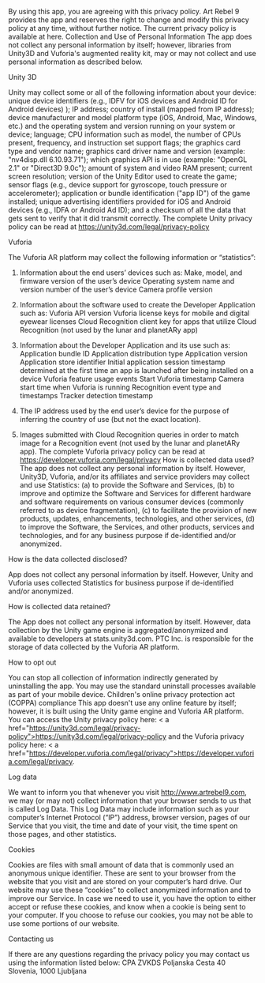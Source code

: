 By using this app, you are agreeing with this privacy policy. Art Rebel 9 provides the app and reserves the right to change and modify this privacy policy at any time, without further notice.  The current privacy policy is available at here. Collection and Use of Personal Information The app does not collect any personal information by itself; however, libraries from Unity3D and Vuforia's augmented reality kit, may or may not collect and use personal information as described below.

Unity 3D

Unity may collect some or all of the following information about your device: unique device identifiers (e.g., IDFV for iOS devices and Android ID for Android devices) ); IP address; country of install (mapped from IP address); device manufacturer and model platform type (iOS, Android, Mac, Windows, etc.) and the operating system and version running on your system or device; language; CPU information such as model, the number of CPUs present, frequency, and instruction set support flags; the graphics card type and vendor name; graphics card driver name and version (example: "nv4disp.dll 6.10.93.71"); which graphics API is in use (example: "OpenGL 2.1" or "Direct3D 9.0c"); amount of system and video RAM present; current screen resolution; version of the Unity Editor used to create the  game; sensor flags (e.g., device support for gyroscope, touch pressure or accelerometer); application or bundle identification ("app ID") of the game installed; unique advertising identifiers provided for iOS and Android devices (e.g., IDFA or Android Ad ID); and a checksum of all the data that gets sent to verify that it did transmit correctly. The complete Unity privacy policy can be read at https://unity3d.com/legal/privacy-policy

Vuforia

The Vuforia AR platform may collect the following information or “statistics”:
1. Information about the end users’ devices such as:
Make, model, and firmware version of the user’s device
Operating system name and version number of the user’s device
Camera profile version

2. Information about the software used to create the Developer Application such as:
Vuforia API version
Vuforia license keys for mobile and digital eyewear licenses
Cloud Recognition client key for apps that utilize Cloud Recognition (not used by the lunar and planetARy app)

3. Information about the Developer Application and its use such as:
Application bundle ID
Application distribution type
Application version
Application store identifier
Initial application session timestamp determined at the first time an app is launched after being installed on a device
Vuforia feature usage events
Start Vuforia timestamp
Camera start time when Vuforia  is running
Recognition event type and timestamps
Tracker detection timestamp

4. The IP address used by the end user’s device for the purpose of inferring the country of use (but not the exact     location).
5. Images submitted with Cloud Recognition queries in order to match image for a Recognition event (not used by the     lunar and planetARy app).
The complete Vuforia privacy policy can be read at https://developer.vuforia.com/legal/privacy
How is collected data used?
The app does not collect any personal information by itself. However, Unity3D, Vuforia, and/or its affiliates and service providers may collect and use Statistics: (a) to provide the Software and Services, (b) to improve and optimize the Software and Services for different hardware and software requirements on various consumer devices (commonly referred to as device fragmentation), (c) to facilitate the provision of new products, updates, enhancements, technologies, and other services, (d) to improve the Software, the Services, and other products, services and technologies, and for any business purpose if de-identified and/or anonymized.

How is the data collected disclosed?

App does not collect any personal information by itself. However, Unity and Vuforia uses collected Statistics for business purpose if de-identified and/or anonymized.

How is collected data retained?

The App does not collect any personal information by itself. However, data collection by the Unity game engine is aggregated/anonymized and available to developers at stats.unity3d.com. PTC Inc. is responsible for the storage of data collected by the Vuforia AR platform.

How to opt out

You can stop all collection of information indirectly generated by uninstalling the app. You may use the standard uninstall processes available as part of your mobile device. Children's online privacy protection act (COPPA) compliance This app doesn't use any online feature by itself; however, it is built using the Unity game engine and Vuforia AR platform.  You can access the Unity privacy policy here: < a href="https://unity3d.com/legal/privacy-policy">https://unity3d.com/legal/privacy-policy and the Vuforia privacy policy here: < a href="https://developer.vuforia.com/legal/privacy">https://developer.vuforia.com/legal/privacy.

Log data

We want to inform you that whenever you visit  http://www.artrebel9.com, we may (or may not) collect information that your browser sends to us that is called Log Data. This Log Data may include information such as your computer’s Internet Protocol (“IP”) address, browser version, pages of our Service that you visit, the time and date of your visit, the time spent on those pages, and other statistics.

Cookies

Cookies are files with small amount of data that is commonly used an anonymous unique identifier. These are sent to your browser from the website that you visit and are stored on your computer’s hard drive. Our website may use these “cookies” to collect anonymized information and to improve our Service. In case we need to use it, you have the option to either accept or refuse these cookies, and know when a cookie is being sent to your computer. If you choose to refuse our cookies, you may not be able to use some portions of our website.

Contacting us

If there are any questions regarding the privacy policy you may contact us using the information listed below:
CPA ZVKDS
Poljanska Cesta 40
Slovenia, 1000 Ljubljana
